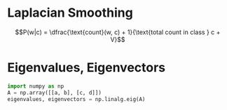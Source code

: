 # Laplacian Smoothing
$$P(w|c) = \dfrac{\text{count}(w, c) + 1}{\text{total count in class } c + V}$$

# Eigenvalues, Eigenvectors
```python
import numpy as np
A = np.array([[a, b], [c, d]])
eigenvalues, eigenvectors = np.linalg.eig(A)
```
